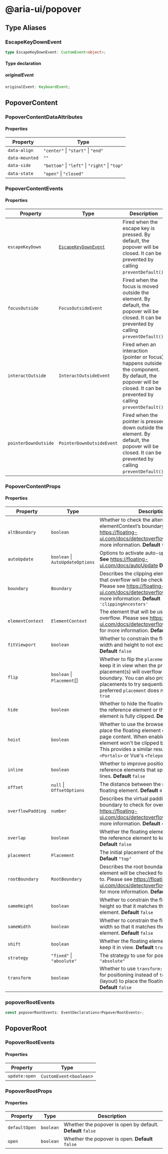 # @aria-ui/popover

## Type Aliases

### EscapeKeyDownEvent

```ts
type EscapeKeyDownEvent: CustomEvent<object>;
```

#### Type declaration

##### originalEvent

```ts
originalEvent: KeyboardEvent;
```

## PopoverContent

### PopoverContentDataAttributes

#### Properties

| Property       | Type                                           |
| -------------- | ---------------------------------------------- |
| `data-align`   | `"center"` \| `"start"` \| `"end"`             |
| `data-mounted` | `""`                                           |
| `data-side`    | `"bottom"` \| `"left"` \| `"right"` \| `"top"` |
| `data-state`   | `"open"` \| `"closed"`                         |

### PopoverContentEvents

#### Properties

| Property | Type | Description |
| --- | --- | --- |
| `escapeKeyDown` | [`EscapeKeyDownEvent`](README.md#escapekeydownevent) | Fired when the escape key is pressed. By default, the popover will be closed. It can be prevented by calling `preventDefault()`. |
| `focusOutside` | `FocusOutsideEvent` | Fired when the focus is moved outside the element. By default, the popover will be closed. It can be prevented by calling `preventDefault()`. |
| `interactOutside` | `InteractOutsideEvent` | Fired when an interaction (pointer or focus) happens outside the component. By default, the popover will be closed. It can be prevented by calling `preventDefault()`. |
| `pointerDownOutside` | `PointerDownOutsideEvent` | Fired when the pointer is pressed down outside the element. By default, the popover will be closed. It can be prevented by calling `preventDefault()`. |

### PopoverContentProps

#### Properties

| Property | Type | Description |
| --- | --- | --- |
| `altBoundary` | `boolean` | Whether to check the alternate elementContext’s boundary. Please see https://floating-ui.com/docs/detectoverflow#altboundary for more information. **Default** `true` |
| `autoUpdate` | `boolean` \| `AutoUpdateOptions` | Options to activate auto-update listeners **See** https://floating-ui.com/docs/autoUpdate **Default** `true` |
| `boundary` | `Boundary` | Describes the clipping element(s) or area that overflow will be checked relative to. Please see https://floating-ui.com/docs/detectoverflow#boundary for more information. **Default** `'clippingAncestors'` |
| `elementContext` | `ElementContext` | The element that will be used to check for overflow. Please see https://floating-ui.com/docs/detectoverflow#elementcontext for more information. **Default** `'floating'` |
| `fitViewport` | `boolean` | Whether to constrain the floating element's width and height to not exceed the viewport. **Default** `false` |
| `flip` | `boolean` \| `Placement`[] | Whether to flip the `placement` in order to keep it in view when the preferred placement(s) will overflow the clipping boundary. You can also provide an array of placements to try sequentially if the preferred `placement` does not fit. **Default** `true` |
| `hide` | `boolean` | Whether to hide the floating element when the reference element or the floating element is fully clipped. **Default** `false` |
| `hoist` | `boolean` | Whether to use the browser [Popover API](https://developer.mozilla.org/en-US/docs/Web/API/Popover_API) to place the floating element on top of other page content. When enabled, the floating element won't be clipped by an ancestor. This provides a similar result to React's `<Portals>` or Vue's `<Teleport>`. **Default** `true` |
| `inline` | `boolean` | Whether to improve positioning for inline reference elements that span over multiple lines. **Default** `false` |
| `offset` | `null` \| `OffsetOptions` | The distance between the reference and floating element. **Default** `4` |
| `overflowPadding` | `number` | Describes the virtual padding around the boundary to check for overflow. Please see https://floating-ui.com/docs/detectoverflow#padding for more information. **Default** `4` |
| `overlap` | `boolean` | Whether the floating element can overlap the reference element to keep it in view. **Default** `false` |
| `placement` | `Placement` | The initial placement of the floating element **Default** `"top"` |
| `rootBoundary` | `RootBoundary` | Describes the root boundary that the element will be checked for overflow relative to. Please see https://floating-ui.com/docs/detectoverflow#rootboundary for more information. **Default** `'viewport'` |
| `sameHeight` | `boolean` | Whether to constrain the floating element's height so that it matches the reference element. **Default** `false` |
| `sameWidth` | `boolean` | Whether to constrain the floating element's width so that it matches the reference element. **Default** `false` |
| `shift` | `boolean` | Whether the floating element should shift to keep it in view. **Default** `true` |
| `strategy` | `"fixed"` \| `"absolute"` | The strategy to use for positioning **Default** `"absolute"` |
| `transform` | `boolean` | Whether to use `transform: translate3d()` for positioning instead of `top` and `left` (layout) to place the floating element. **Default** `false` |

### popoverRootEvents

```ts
const popoverRootEvents: EventDeclarations<PopoverRootEvents>;
```

## PopoverRoot

### PopoverRootEvents

#### Properties

| Property      | Type                       |
| ------------- | -------------------------- |
| `update:open` | `CustomEvent`\<`boolean`\> |

### PopoverRootProps

#### Properties

| Property | Type | Description |
| --- | --- | --- |
| `defaultOpen` | `boolean` | Whether the popover is open by default. **Default** `false` |
| `open` | `boolean` | Whether the popover is open. **Default** `false` |
